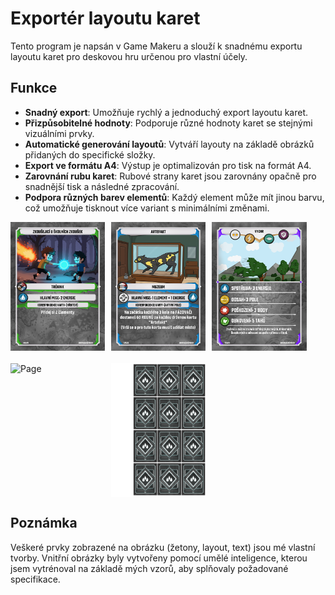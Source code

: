 # Exportér layoutu karet

Tento program je napsán v Game Makeru a slouží k snadnému exportu layoutu karet pro deskovou hru určenou pro vlastní účely.

## Funkce

- **Snadný export**: Umožňuje rychlý a jednoduchý export layoutu karet.
- **Přizpůsobitelné hodnoty**: Podporuje různé hodnoty karet se stejnými vizuálními prvky.
- **Automatické generování layoutů**: Vytváří layouty na základě obrázků přidaných do specifické složky.
- **Export ve formátu A4**: Výstup je optimalizován pro tisk na formát A4.
- **Zarovnání rubu karet**: Rubové strany karet jsou zarovnány opačně pro snadnější tisk a následné zpracování.
- **Podpora různých barev elementů**: Každý element může mít jinou barvu, což umožňuje tisknout více variant s minimálními změnami.


<div style="display: flex; flex-wrap: wrap; gap: 10px;">
  <img src="images/Basic.png" alt="Basic" style="width: 30%;">
  <img src="images/Secure.png" alt="Secure" style="width: 30%;">
  <img src="images/Technique.png" alt="Technique" style="width: 30%;">
</div>

<div style="display: flex; flex-wrap: wrap; gap: 10px; margin-top: 20px;">
  <img src="images/Page.png" alt="Page" style="width: 30%;">
  <img src="images/CardBack.png" alt="CardBack" style="width: 30%;">
</div>



## Poznámka

Veškeré prvky zobrazené na obrázku (žetony, layout, text) jsou mé vlastní tvorby. Vnitřní obrázky byly vytvořeny pomocí umělé inteligence, kterou jsem vytrénoval na základě mých vzorů, aby splňovaly požadované specifikace.
